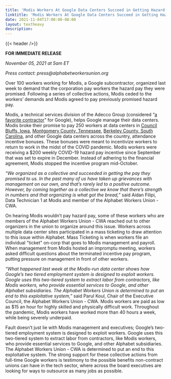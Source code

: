 ```yaml
---
title: 'Modis Workers At Google Data Centers Succeed in Getting Hazard Pay, Following Collective Actions'
linktitle: 'Modis Workers At Google Data Centers Succeed in Getting Hazard Pay, Following Collective Actions'
date: 2021-11-04T17:00:00-08:00
layout: textheavy
description:
---
```


{{< header />}}

**FOR IMMEDIATE RELEASE**

_November 05, 2021 at 5am ET_

_Press contact: press@alphabetworkersunion.org_

Over 100 workers working for Modis, a Google subcontractor, organized last week to demand that the corporation pay workers the hazard pay they were promised. Following a series of collective actions, Modis ceded to the workers’ demands and Modis agreed to pay previously promised hazard pay. 

Modis, a technical services division of the Adecco Group (considered “[a favorite contractor](https://fortune.com/2018/07/25/google-contract-workers-contractor-jobs/)” for Google), helps Google manage their data centers. Modis broke their promise to pay 250 workers at data centers in [Council Bluffs, Iowa](https://www.google.com/about/datacenters/locations/council-bluffs/), [Montgomery County, Tennessee](https://www.google.com/about/datacenters/locations/montgomery-county/), [Berkeley County, South Carolina](https://www.google.com/about/datacenters/locations/berkeley-county/), and other Google data centers across the country, attendance incentive bonuses. These bonuses were meant to incentivize workers to return to work in the midst of the COVID pandemic. Modis workers were receiving a $200 weekly COVID-19 hazard pay incentive since September that was set to expire in December. Instead of adhering to the financial agreement, Modis stopped the incentive program mid-October. 

*“We organized as a collective and succeeded in getting the pay they promised to us. In the past many of us have taken up grievances with management on our own, and that’s rarely led to a positive outcome. However, by coming together as a collective we know that there’s strength in numbers and that organizing is what got the bread,”* said Aidan Filipi, Data Technician 1 at Modis and member of the Alphabet Workers Union - CWA. 

On hearing Modis wouldn’t pay hazard pay, some of these workers who are members of the Alphabet Workers Union - CWA reached out to other organizers in the union to organize around this issue. Workers across multiple data center sites participated in a mass ticketing to draw attention to this issue within Alphabet. Mass Ticketing is when workers file an individual "ticket" on-corp that goes to Modis management and payroll. When management from Modis hosted an impromptu meeting, workers asked difficult questions about the terminated incentive pay program, putting pressure on management in front of other workers.

*“What happened last week at the Modis-run data center shows how Google’s two tiered employment system is designed to exploit workers. Google uses this two-tiered system to extract labor from contractors, like Modis workers, who provide essential services to Google, and other Alphabet subsidiaries. The Alphabet Workers Union is determined to put an end to this exploitative system,”* said Parul Koul, Chair of the Executive Council, the Alphabet Workers Union - CWA.
Modis workers are paid as low as $15 an hour for highly skilled and physically difficult work. Throughout the pandemic, Modis workers have worked more than 40 hours a week, while being severely underpaid. 

Fault doesn’t just lie with Modis management and executives; Google’s two-tiered employment system is designed to exploit workers. Google uses this two-tiered system to extract labor from contractors, like Modis workers, who provide essential services to Google, and other Alphabet subsidiaries. The Alphabet Workers Union - CWA is determined to put an end to this exploitative system. The strong support for these collective actions from full-time Google workers is testimony to the possible benefits non-contract unions can have in the tech sector, where across the board executives are looking for ways to outsource as many jobs as possible.


